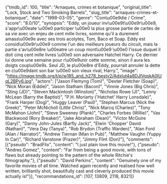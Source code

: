 {"tmdb_id": 100, "title": "Arnaques, crimes et botanique", "original_title": "Lock, Stock and Two Smoking Barrels", "slug_title": "arnaques-crimes-et-botanique", "date": "1998-03-05", "genre": "Com\u00e9die / Crime", "score": "8.0/10", "synopsis": "Eddy, un joueur inv\u00e9t\u00e9r\u00e9, s'appr\u00eate \u00e0 participer \u00e0 la plus grosse partie de cartes de sa vie avec un enjeu de cent mille livres, somme qu'il a durement amass\u00e9e avec ses trois acolytes, Tom, Baco et Soap. Eddy est consid\u00e9r\u00e9 comme l'un des meilleurs joueurs du circuit, mais la partie s'av\u00e8re \u00eatre un coup mont\u00e9 \u00e0 l'issue duquel il doit cinq cent mille livres \u00e0 son adversaire Hatchet Harry. Ce dernier lui donne une semaine pour r\u00e9unir cette somme, sinon il aura les doigts coup\u00e9s. Seul JD, le p\u00e8re d'Eddy, pourrait annuler la dette en c\u00e9dant son bar \u00e0 son vieux rival, Harry.", "image": "https://image.tmdb.org/t/p/w185_and_h278_bestv2/Adxlut4a8DJIVqskA0IUqL2BPy6.jpg", "actors": ["Jason Flemyng (Tom)", "Dexter Fletcher (Soap)", "Nick Moran (Eddie)", "Jason Statham (Bacon)", "Vinnie Jones (Big Chris)", "Sting (JD)", "Steven Mackintosh (Winston)", "Nicholas Rowe (J)", "Lenny McLean (Barry the Baptist)", "P.H. Moriarty ('Hatchet' Harry Lonsdale)", "Frank Harper (Dog)", "Huggy Leaver (Paul)", "Stephen Marcus (Nick the Greek)", "Peter McNicholl (Little Chris)", "Nick Marcq (Charles)", "Tony McMahon (John)", "Steve Sweeney (Plank)", "Charles Forbes (Willie)", "Vas Blackwood (Rory Breaker)", "Jake Abraham (Dean)", "Victor McGuire (Gary)", "Danny John-Jules (Barfly Jack)", "Elwin 'Chopper' David (Nathan)", "Vera Day (Tanya)", "Rob Brydon (Traffic Warden)", "Alan Ford (Alan / Narrator)", "Andrew Tiernan (Man in Pub)", "Matthew Vaughn (Yuppy In Car)", "Richard Vanstone (Frazer)", "Jimmy Flint (Don)"], "comments": [{"pseudo": "BradFlix", "content": "I just plain love this movie!"}, {"pseudo": "Andres Gomez", "content": "Far from being a good movie, with tons of flaws but already pointing to the pattern of the whole Ritchie's filmography."}, {"pseudo": "David Perkins", "content": "Genuinely one of my favorite movies of all time. Watched again recently and realised how well written, brilliantly shot, beautifully cast and cleverly produced this movie actually is!"}], "recommandations_id": [107, 13809, 2118, 8321]}